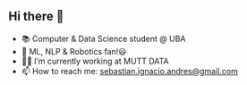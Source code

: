 ## Hi there 👋

- 📚 Computer & Data Science student @ UBA
- 🔭 ML, NLP & Robotics fan!😃
- 🧑‍🔬 I’m currently working at MUTT DATA
- 📫 How to reach me: sebastian.ignacio.andres@gmail.com
  
<!--
**SebasAndres/SebasAndres** is a ✨ _special_ ✨ repository because its `README.md` (this file) appears on your GitHub profile.

Here are some ideas to get you started:

- 🔭 I’m currently working on ...
- 🌱 I’m currently learning ...
- 👯 I’m looking to collaborate on ...
- 🤔 I’m looking for help with ...
- 💬 Ask me about ...
- 📫 How to reach me: ...
- 😄 Pronouns: ...
- ⚡ Fun fact: ...
-->
